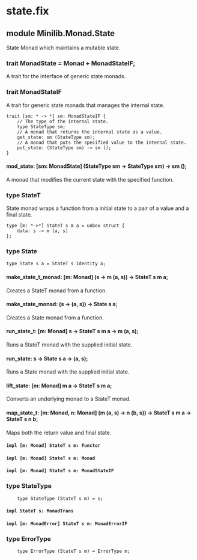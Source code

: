 # state.fix

## module Minilib.Monad.State

State Monad which maintains a mutable state.

### trait MonadState = Monad + MonadStateIF;

A trait for the interface of generic state monads.

### trait MonadStateIF

A trait for generic state monads that manages the internal state.

```
trait [sm: * -> *] sm: MonadStateIF {
    // The type of the internal state.
    type StateType sm;
    // A monad that returns the internal state as a value.
    get_state: sm (StateType sm);
    // A monad that puts the specified value to the internal state.
    put_state: (StateType sm) -> sm ();
}
```
#### mod_state: [sm: MonadState] (StateType sm -> StateType sm) -> sm ();

A monad that modifies the current state with the specified function.

### type StateT

State monad wraps a function from a initial state to a pair of a value and a final state.

```
type [m: *->*] StateT s m a = unbox struct {
    data: s -> m (a, s)
};
```
### type State

```
type State s a = StateT s Identity a;
```
#### make_state_t_monad: [m: Monad] (s -> m (a, s)) -> StateT s m a;

Creates a StateT monad from a function.

#### make_state_monad: (s -> (a, s)) -> State s a;

Creates a State monad from a function.

#### run_state_t: [m: Monad] s -> StateT s m a -> m (a, s);

Runs a StateT monad with the supplied initial state.

#### run_state: s -> State s a -> (a, s);

Runs a State monad with the supplied initial state.

#### lift_state: [m: Monad] m a -> StateT s m a;

Converts an underlying monad to a StateT monad.

#### map_state_t: [m: Monad, n: Monad] (m (a, s) -> n (b, s)) -> StateT s m a -> StateT s n b;

Maps both the return value and final state.

#### `impl [m: Monad] StateT s m: Functor`

#### `impl [m: Monad] StateT s m: Monad`

#### `impl [m: Monad] StateT s m: MonadStateIF`

### type StateType

```
    type StateType (StateT s m) = s;
```
#### `impl StateT s: MonadTrans`

#### `impl [m: MonadError] StateT s m: MonadErrorIF`

### type ErrorType

```
    type ErrorType (StateT s m) = ErrorType m;
```
